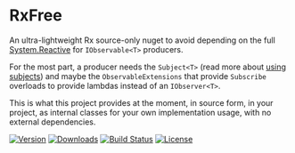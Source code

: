 # RxFree

An ultra-lightweight Rx source-only nuget to avoid depending on the full 
[System.Reactive](https://www.nuget.org/packages/System.Reactive) for `IObservable<T>` 
producers.

For the most part, a producer needs the `Subject<T>` (read more about 
[using subjects](https://docs.microsoft.com/en-us/previous-versions/dotnet/reactive-extensions/hh242970(v=vs.103))) 
and maybe the `ObservableExtensions` that provide `Subscribe` overloads to provide 
lambdas instead of an `IObserver<T>`. 

This is what this project provides at the moment, in source form, in your project, as internal 
classes for your own implementation usage, with no external dependencies.

[![Version](https://img.shields.io/nuget/vpre/RxFree.svg)](https://www.nuget.org/packages/RxFree)
[![Downloads](https://img.shields.io/nuget/dt/RxFree.svg)](https://www.nuget.org/packages/RxFree)
[![Build Status](https://dev.azure.com/kzu/builds/_apis/build/status/RxFree?branchName=master)](https://build.azdo.io/kzu/oss/26)
[![License](https://img.shields.io/github/license/kzu/RxFree.svg)](LICENSE)
